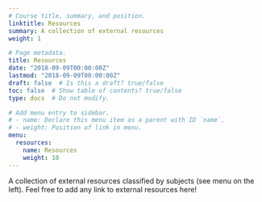```yaml
---
# Course title, summary, and position.
linktitle: Resources
summary: A collection of external resources
weight: 1

# Page metadata.
title: Resources
date: "2018-09-09T00:00:00Z"
lastmod: "2018-09-09T00:00:00Z"
draft: false  # Is this a draft? true/false
toc: false  # Show table of contents? true/false
type: docs  # Do not modify.

# Add menu entry to sidebar.
# - name: Declare this menu item as a parent with ID `name`.
# - weight: Position of link in menu.
menu:
  resources:
    name: Resources
    weight: 10
---
```



A collection of external resources classified by subjects (see menu on the left). Feel free to add any link to external resources here!
